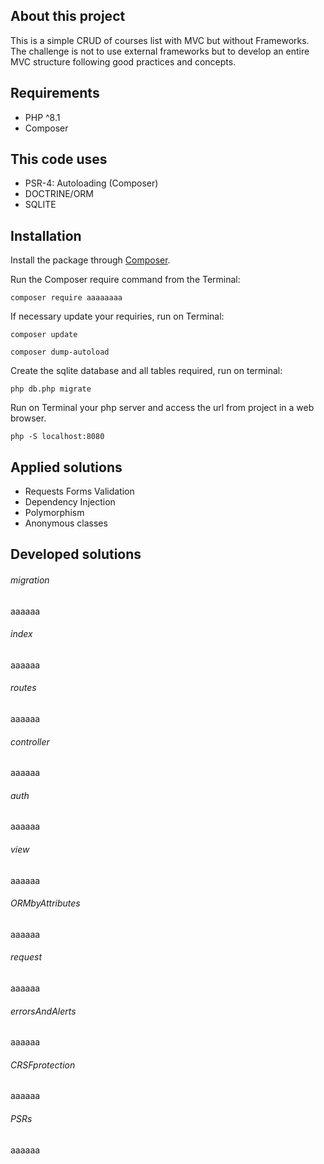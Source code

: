 ## About this project

This is a simple CRUD of courses list with MVC but without Frameworks.
The challenge is not to use external frameworks but to develop an entire MVC structure following good practices and concepts.

## Requirements

- PHP ^8.1
- Composer

## This code uses
- PSR-4: Autoloading (Composer)
- DOCTRINE/ORM
- SQLITE

## Installation

Install the package through [Composer](http://getcomposer.org/). 

Run the Composer require command from the Terminal:

    composer require aaaaaaaa

If necessary update your requiries, run on Terminal:

    composer update

    composer dump-autoload

Create the sqlite database and all tables required, run on terminal:

    php db.php migrate

Run on Terminal your php server and access the url from project in a web browser.

    php -S localhost:8080
    
## Applied solutions

- Requests Forms Validation
- Dependency Injection
- Polymorphism
- Anonymous classes

## Developed solutions

###### migration
aaaaaa

###### index
aaaaaa

###### routes
aaaaaa

###### controller
aaaaaa

###### auth
aaaaaa

###### view
aaaaaa

###### ORMbyAttributes
aaaaaa

###### request
aaaaaa

###### errorsAndAlerts
aaaaaa

###### CRSFprotection
aaaaaa

###### PSRs
aaaaaa


